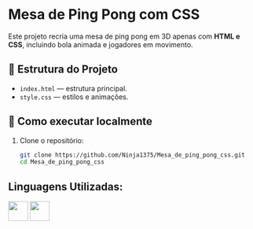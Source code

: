 # Mesa de Ping Pong com CSS

Este projeto recria uma mesa de ping pong em 3D apenas com **HTML e CSS**, incluindo bola animada e jogadores em movimento.

## 📂 Estrutura do Projeto
- `index.html` — estrutura principal.
- `style.css` — estilos e animações.

## 🚀 Como executar localmente
1. Clone o repositório:
   ```bash
   git clone https://github.com/Ninja1375/Mesa_de_ping_pong_css.git
   cd Mesa_de_ping_pong_css

## Linguagens Utilizadas:

 <a href="https://programartudo.blogspot.com/2024/11/html-tudo-o-que-precisa-para-comecar.html" target="_blank"><img loading="lazy" src="https://cdn.jsdelivr.net/gh/devicons/devicon/icons/html5/html5-original.svg" width="40" height="40"/></a> <a href="https://programartudo.blogspot.com/2024/11/css-como-dar-estilo-ao-teu-website.html" target="_blank"><img loading="lazy" src="https://cdn.jsdelivr.net/gh/devicons/devicon/icons/css3/css3-original.svg" width="40" height="40"/></a>

